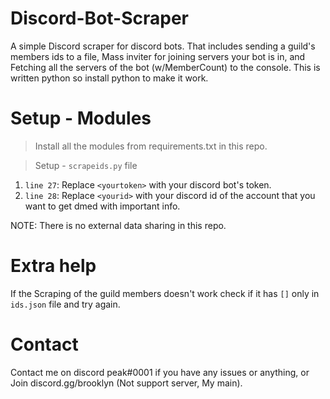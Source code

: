 # Discord-Bot-Scraper
A simple Discord scraper for discord bots. That includes sending a guild's members ids to a file, Mass inviter for joining servers your bot is in, and Fetching all the servers of the bot (w/MemberCount) to the console.
This is written python so install python to make it work. 

# Setup - Modules
> Install all the modules from requirements.txt in this repo.

> Setup - `scrapeids.py` file
1) `line 27`: Replace `<yourtoken>` with your discord bot's token.
2) `line 28`: Replace `<yourid>` with your discord id of the account that you want to get dmed with important info.

NOTE: There is no external data sharing in this repo.

# Extra help
If the Scraping of the guild members doesn't work check if it has `[]` only in `ids.json` file and try again.

# Contact
Contact me on discord peak#0001 if you have any issues or anything, or Join discord.gg/brooklyn (Not support server, My main).
